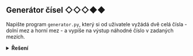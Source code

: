 ## Generátor čísel ◇◇◇◆◆

Napište program `generator.py`, který si od uživatele vyžádá dvě celá čísla - dolní mez a horní mez - a vypíše na výstup
náhodné číslo v zadaných mezích.

<details>
<summary><b>Řešení</b></summary>


```python
# generator.py

import random

dolni_mez = int(input('Zadej dolní mez: '))
horni_mez = int(input('Zadej horní mez: '))
cislo = random.randint(dolni_mez, horni_mez)
print(cislo)
```

</details>
